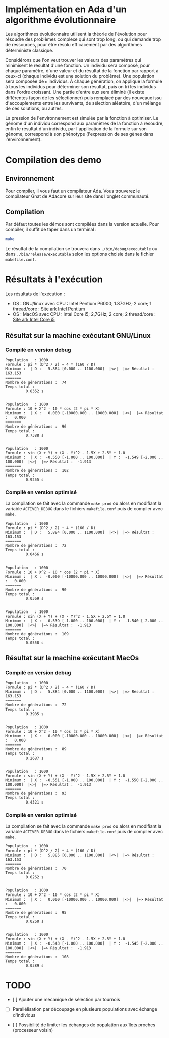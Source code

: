 # Implémentation en Ada d'un algorithme évolutionnaire

Les algorithmes évolutionnaire utilisent la théorie de l'évolution pour
résoudre des problèmes complexe qui sont trop long, ou qui demande trop de
ressources, pour être résolu efficacement par des algorithmes
déterministe classique.

Considérons que l'on veut trouver les valeurs des paramètres qui minimisent le
résultat d'une fonction. Un individu sera composé, pour chaque paramètre, d'une
valeur et du résultat de la fonction par rapport à ceux-ci (chaque individu est
une solution du problème). Une population sera composée de `n` individus.
À chaque génération, on applique la formule à tous les individus pour
déterminer son résultat, puis on tri les individus dans l'ordre croissant. Une
partie d'entre eux sera éliminé (il existe différentes façon de les
sélectionner) puis remplacé par des nouveaux issu d'accouplements entre les
survivants, de sélection aléatoire, d'un mélange de ces solutions, ou autres.

La pression de l'environnement est simulée par la fonction à optimiser. Le
génome d'un individu correspond aux paramètres de la fonction à résoudre, enfin
le résultat d'un individu, par l'application de la formule sur son génome,
correspond à son phénotype (l'expression de ses gènes dans l'environnement).

# Compilation des demo

## Environnement

Pour compiler, il vous faut un compilateur Ada. Vous trouverez le
compilateur Gnat de Adacore sur leur site dans l'onglet communauté.

## Compilation

Par défaut toutes les démos sont compilées dans la version actuelle. Pour
compiler, il suffit de taper dans un terminal :

```sh
make
```

Le résultat de la compilation se trouvera dans `./bin/debug/executable` ou
dans `./bin/release/executable` selon les options choisie dans le fichier
`makefile.conf`.

# Résultats à l'exécution

Les résultats de l'exécution :
* OS : GNU/linux avec CPU : Intel Pentium P6000; 1.87GHz; 2 core;
  1 thread/core : [Site ark Intel Pentium](https://ark.intel.com/fr/products/49058/Intel-Pentium-Processor-P6000-3M-Cache-1_86-GHz)
* OS : MacOS avec CPU : Intel Core i5; 2,7GHz; 2 core; 2 thread/core :
  [Site ark Intel Core i5](https://ark.intel.com/fr/products/85212/Intel-Core-i5-5200U-Processor-3M-Cache-up-to-2_70-GHz)

## Résultat sur la machine exécutant GNU/Linux

### Compilé en version debug

```
Population   : 1000
Formule : pi * (D^2 / 2) + 4 * (160 / D)
Minimum :  | D :   5.884 [0.000 .. 1100.000]  |<>|  |=> Résultat : 163.153
=======
Nombre de générations :  74
Temps total :
         0.8352 s


Population   : 1000
Formule : 10 + X^2 - 10 * cos (2 * pi * X)
Minimum :  | X :   0.000 [-10000.000 .. 10000.000]  |<>|  |=> Résultat :   0.000
=======
Nombre de générations :  96
Temps total :
         0.7388 s


Population   : 1000
Formule : sin (X + Y) + (X - Y)^2 - 1.5X + 2.5Y + 1.0
Minimum :  | X :  -0.550 [-1.000 .. 100.000]  | Y :  -1.549 [-2.000 .. 100.000]  |<>|  |=> Résultat :  -1.913
=======
Nombre de générations :  102
Temps total :
         0.9255 s
```

### Compilé en version optimisé

La compilation se fait avec la commande `make prod` ou alors en modifiant
la variable `ACTIVER_DEBUG` dans le fichiers `makefile.conf` puis de
compiler avec `make`.

```
Population   : 1000
Formule : pi * (D^2 / 2) + 4 * (160 / D)
Minimum :  | D :   5.884 [0.000 .. 1100.000]  |<>|  |=> Résultat : 163.153
=======
Nombre de générations :  72
Temps total :
         0.0466 s


Population   : 1000
Formule : 10 + X^2 - 10 * cos (2 * pi * X)
Minimum :  | X :  -0.000 [-10000.000 .. 10000.000]  |<>|  |=> Résultat :   0.000
=======
Nombre de générations :  90
Temps total :
         0.0369 s


Population   : 1000
Formule : sin (X + Y) + (X - Y)^2 - 1.5X + 2.5Y + 1.0
Minimum :  | X :  -0.539 [-1.000 .. 100.000]  | Y :  -1.540 [-2.000 .. 100.000]  |<>|  |=> Résultat :  -1.913
=======
Nombre de générations :  109
Temps total :
         0.0558 s
```

## Résultat sur la machine exécutant MacOs

### Compilé en version debug

```
Population   : 1000
Formule : pi * (D^2 / 2) + 4 * (160 / D)
Minimum :  | D :   5.884 [0.000 .. 1100.000]  |<>|  |=> Résultat : 163.153
=======
Nombre de générations :  72
Temps total :
         0.3985 s


Population   : 1000
Formule : 10 + X^2 - 10 * cos (2 * pi * X)
Minimum :  | X :   0.000 [-10000.000 .. 10000.000]  |<>|  |=> Résultat :   0.000
=======
Nombre de générations :  89
Temps total :
         0.2687 s


Population   : 1000
Formule : sin (X + Y) + (X - Y)^2 - 1.5X + 2.5Y + 1.0
Minimum :  | X :  -0.551 [-1.000 .. 100.000]  | Y :  -1.550 [-2.000 .. 100.000]  |<>|  |=> Résultat :  -1.913
=======
Nombre de générations :  93
Temps total :
         0.4321 s
```

### Compilé en version optimisé

La compilation se fait avec la commande `make prod` ou alors en modifiant
la variable `ACTIVER_DEBUG` dans le fichiers `makefile.conf` puis de
compiler avec `make`.

```
Population   : 1000
Formule : pi * (D^2 / 2) + 4 * (160 / D)
Minimum :  | D :   5.885 [0.000 .. 1100.000]  |<>|  |=> Résultat : 163.153
=======
Nombre de générations :  70
Temps total :
         0.0262 s


Population   : 1000
Formule : 10 + X^2 - 10 * cos (2 * pi * X)
Minimum :  | X :   0.000 [-10000.000 .. 10000.000]  |<>|  |=> Résultat :   0.000
=======
Nombre de générations :  95
Temps total :
         0.0260 s


Population   : 1000
Formule : sin (X + Y) + (X - Y)^2 - 1.5X + 2.5Y + 1.0
Minimum :  | X :  -0.543 [-1.000 .. 100.000]  | Y :  -1.545 [-2.000 .. 100.000]  |<>|  |=> Résultat :  -1.913
=======
Nombre de générations :  108
Temps total :
         0.0389 s
```

# TODO
- [ ] Ajouter une mécanique de sélection par tournois
- [ ] Parallélisation par découpage en plusieurs populations avec échange d'individus
- [ ] Possibilité de limiter les échanges de population aux îlots proches (processeur voisin)
